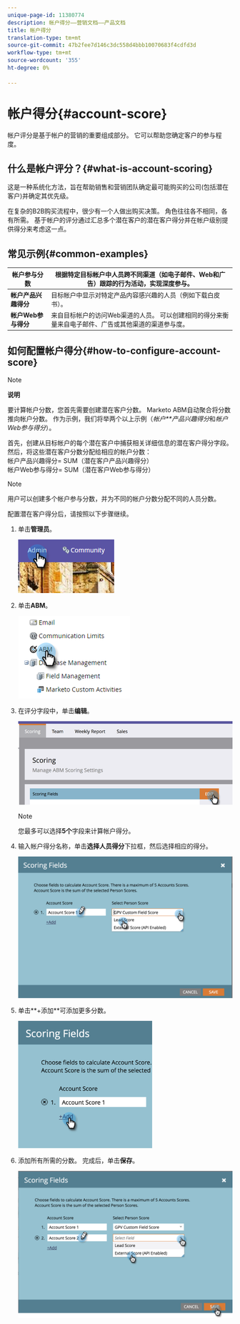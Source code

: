 ```yaml
---
unique-page-id: 11380774
description: 帐户得分——营销文档——产品文档
title: 帐户得分
translation-type: tm+mt
source-git-commit: 47b2fee7d146c3dc558d4bbb10070683f4cdfd3d
workflow-type: tm+mt
source-wordcount: '355'
ht-degree: 0%

---
```



# 帐户得分{#account-score}

帐户评分是基于帐户的营销的重要组成部分。 它可以帮助您确定客户的参与程度。

## 什么是帐户评分？{#what-is-account-scoring}

这是一种系统化方法，旨在帮助销售和营销团队确定最可能购买的公司(包括潜在客户)并确定其优先级。

在复杂的B2B购买流程中，很少有一个人做出购买决策。 角色往往各不相同，各有所需。 基于帐户的评分通过汇总多个潜在客户的潜在客户得分并在帐户级别提供得分来考虑这一点。

## 常见示例{#common-examples}

| **帐户参与分数** | 根据特定目标帐户中人员跨不同渠道（如电子邮件、Web和广告）跟踪的行为活动，实现深度参与。 |
|---|---|
| **帐户产品兴趣得分** | 目标帐户中显示对特定产品内容感兴趣的人员（例如下载白皮书）。 |
| **帐户Web参与得分** | 来自目标帐户的访问Web渠道的人员。 可以创建相同的得分来衡量来自电子邮件、广告或其他渠道的渠道参与度。 |

## 如何配置帐户得分{#how-to-configure-account-score}

>[!NOTE]
>
>**说明**
>
>要计算帐户分数，您首先需要创建潜在客户分数。 Marketo ABM自动聚合将分数推向帐户分数。 作为示例，我们将举两个以上示例（*帐户**产品兴趣得分*&#x200B;和&#x200B;*帐户Web参与得分*）。
>
>首先，创建从目标帐户的每个潜在客户中捕获相关详细信息的潜在客户得分字段。\
>然后，将这些潜在客户分数分配给相应的帐户分数：\
>帐户产品兴趣得分= SUM（潜在客户产品兴趣得分）\
>帐户Web参与得分= SUM（潜在客户Web参与得分）

>[!NOTE]
>
>用户可以创建多个帐户参与分数，并为不同的帐户分数分配不同的人员分数。

配置潜在客户得分后，请按照以下步骤继续。

1. 单击&#x200B;**管理员**。

   ![](assets/one-1.png)

1. 单击&#x200B;**ABM**。

   ![](assets/two-1.png)

1. 在评分字段中，单击&#x200B;**编辑**。

   ![](assets/three-1.png)

   >[!NOTE]
   >
   >您最多可以选择**5个**字段来计算帐户得分。

1. 输入帐户得分名称，单击&#x200B;**选择人员得分**&#x200B;下拉框，然后选择相应的得分。

   ![](assets/four.png)

1. 单击**+添加**可添加更多分数。

   ![](assets/five.png)

1. 添加所有所需的分数。 完成后，单击&#x200B;**保存**。

   ![](assets/six.png)

